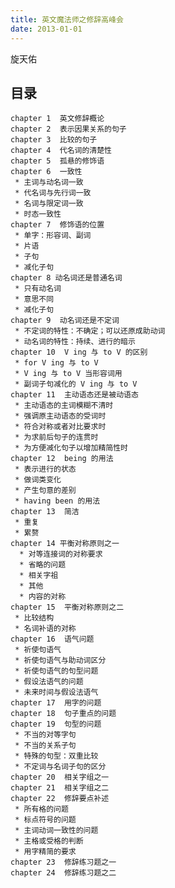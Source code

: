 ```yaml
---
title: 英文魔法师之修辞高峰会
date: 2013-01-01
---
```


旋天佑

## 目录

    chapter 1  英文修辞概论
    chapter 2  表示因果关系的句子
    chapter 3  比较的句子
    chapter 4  代名词的清楚性
    chapter 5  孤悬的修饰语
    chapter 6  一致性
     * 主词与动名词一致
     * 代名词与先行词一致
     * 名词与限定词一致
     * 时态一致性
    chapter 7  修饰语的位置
     * 单字：形容词、副词
     * 片语
     * 子句
     * 减化子句
    chapter 8 动名词还是普通名词
     * 只有动名词
     * 意思不同
     * 减化子句
    chapter 9  动名词还是不定词
     * 不定词的特性：不确定；可以还原成助动词
     * 动名词的特性：持续、进行的暗示
    chapter 10  V ing 与 to V 的区别
     * for V ing 与 to V
     * V ing 与 to V 当形容词用
     * 副词子句减化的 V ing 与 to V
    chapter 11  主动语态还是被动语态
     * 主动语态的主词模糊不清时
     * 强调原主动语态的受词时
     * 符合对称或者对比要求时
     * 为求前后句子的连贯时
     * 为方便减化句子以增加精简性时
    chapter 12  being 的用法
     * 表示进行的状态
     * 做词类变化
     * 产生句意的差别
     * having been 的用法
    chapter 13  简洁
     * 重复
     * 累赘
    chapter 14 平衡对称原则之一
      * 对等连接词的对称要求
      * 省略的问题
      * 相关字祖
      * 其他
      * 内容的对称
    chapter 15  平衡对称原则之二
     * 比较结构
     * 名词补语的对称
    chapter 16  语气问题
     * 祈使句语气
     * 祈使句语气与助动词区分
     * 祈使句语气的句型问题
     * 假设法语气的问题
     * 未来时间与假设法语气
    chapter 17  用字的问题
    chapter 18  句子重点的问题
    chapter 19  句型的问题
     * 不当的对等字句
     * 不当的关系子句
     * 特殊的句型：双重比较
     * 不定词与名词子句的区分
    chapter 20  相关字组之一
    chapter 21  相关字组之二
    chapter 22  修辞要点补述
     * 所有格的问题
     * 标点符号的问题
     * 主词动词一致性的问题
     * 主格或受格的判断
     * 用字精简的要求
    chapter 23  修辞练习题之一
    chapter 24  修辞练习题之二

